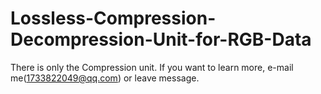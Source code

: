 # Lossless-Compression-Decompression-Unit-for-RGB-Data
There is only the Compression unit.
If you want to learn more, e-mail me(1733822049@qq.com) or leave message.
